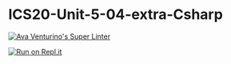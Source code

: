 # ICS20-Unit-5-04-extra-Csharp

[![Ava Venturino's Super Linter](https://github.com/AvaVenturino/ICS20-Unit-5-04-extra-Csharp/workflows/Ava%20Venturino's%20Super%20Linter/badge.svg)](https://github.com/AvaVenturino/ICS20-Unit-5-04-extra-Csharp/actions)

[![Run on Repl.it](https://repl.it/badge/github/AvaVenturino/ICS20-Unit-5-04-extra-Csharp)](https://repl.it/github/AvaVenturino/ICS20-Unit-5-04-extra-Csharp)
